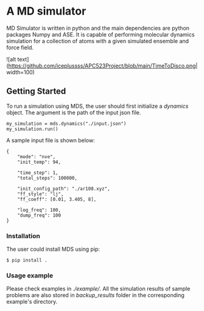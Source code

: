 # A MD simulator

MD Simulator is written in python and the main dependencies are python packages Numpy and ASE. It is capable of performing molecular dynamics simulation for a collection of atoms with a given simulated ensemble and force field.

![alt text](https://github.com/iceplussss/APC523Project/blob/main/TimeToDisco.png| width=100)

## Getting Started 

To run a simulation using MDS, the user should first initialize a *dynamics* object. The argument is the path of the input json file. 
```
my_simulation = mds.dynamics("./input.json")
my_simulation.run()
```

A sample input file is shown below:
```
{
    "mode": "nve",
    "init_temp": 94,

    "time_step": 1,
    "total_steps": 100000,

    "init_config_path": "./ar108.xyz",
    "ff_style": "lj",
    "ff_coeff": [0.01, 3.405, 8], 

    "log_freq": 100,
    "dump_freq": 100
}
```

### Installation 

The user could install MDS using pip:
```
$ pip install .
```

### Usage example 

Please check examples in *./example/*. All the simulation results of sample problems are also stored in *backup_results* folder in the corresponding example's directory.
